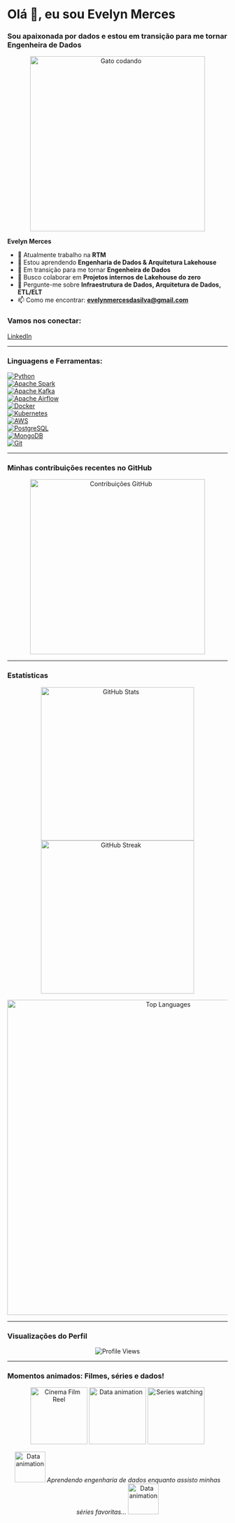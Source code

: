 # Olá 👋, eu sou Evelyn Merces

### Sou apaixonada por dados e estou em transição para me tornar Engenheira de Dados

<p align="center">
  <img src=".github/gato-codando.gif" alt="Gato codando" width="400" />
</p>

__Evelyn Merces__

* 🔭 Atualmente trabalho na **RTM**
* 🌱 Estou aprendendo **Engenharia de Dados & Arquitetura Lakehouse**
* 🎯 Em transição para me tornar **Engenheira de Dados**
* 👯 Busco colaborar em **Projetos internos de Lakehouse do zero**
* 💬 Pergunte-me sobre **Infraestrutura de Dados, Arquitetura de Dados, ETL/ELT**
* 📫 Como me encontrar: **evelynmercesdasilva@gmail.com**

### Vamos nos conectar:

[LinkedIn](https://www.linkedin.com/in/evelyn-merc%C3%AAs-b8967a181/)

---

### Linguagens e Ferramentas:

[![Python](https://img.shields.io/badge/-Python-3776AB?style=flat-square&logo=Python&logoColor=white)](https://www.python.org/)  
[![Apache Spark](https://img.shields.io/badge/-Apache%20Spark-E25A1C?style=flat-square&logo=apache-spark&logoColor=white)](https://spark.apache.org/)  
[![Apache Kafka](https://img.shields.io/badge/-Apache%20Kafka-231F20?style=flat-square&logo=apache-kafka&logoColor=white)](https://kafka.apache.org/)  
[![Apache Airflow](https://img.shields.io/badge/-Apache%20Airflow-017CEE?style=flat-square&logo=apache-airflow&logoColor=white)](https://airflow.apache.org/)  
[![Docker](https://img.shields.io/badge/-Docker-2496ED?style=flat-square&logo=docker&logoColor=white)](https://www.docker.com/)  
[![Kubernetes](https://img.shields.io/badge/-Kubernetes-326CE5?style=flat-square&logo=kubernetes&logoColor=white)](https://kubernetes.io/)  
[![AWS](https://img.shields.io/badge/-AWS-232F3E?style=flat-square&logo=amazon-aws&logoColor=white)](https://aws.amazon.com/)  
[![PostgreSQL](https://img.shields.io/badge/-PostgreSQL-336791?style=flat-square&logo=postgresql&logoColor=white)](https://www.postgresql.org/)  
[![MongoDB](https://img.shields.io/badge/-MongoDB-47A248?style=flat-square&logo=mongodb&logoColor=white)](https://www.mongodb.com/)  
[![Git](https://img.shields.io/badge/-Git-F05032?style=flat-square&logo=git&logoColor=white)](https://git-scm.com/)

---

### Minhas contribuições recentes no GitHub

<p align="center">
  <img src="https://github.com/EvelynMerces/EvelynMerces/blob/output/github-contribution-grid-snake-dark.svg" alt="Contribuições GitHub" width="400" />
</p>

---

### Estatísticas

<p align="center">
  <img src="https://github-readme-stats.vercel.app/api?username=EvelynMerces&show_icons=true&theme=radical" alt="GitHub Stats" width="350" />
  <img src="https://github-readme-streak-stats.herokuapp.com/?user=EvelynMerces&theme=radical" alt="GitHub Streak" width="350" />
</p>

<p align="center">
  <img src="https://github-readme-stats.vercel.app/api/top-langs/?username=EvelynMerces&layout=compact&theme=radical" alt="Top Languages" width="720" />
</p>

---

### Visualizações do Perfil

<p align="center">
  <img src="https://komarev.com/ghpvc/?username=EvelynMerces&style=flat-square&color=blue" alt="Profile Views" />
</p>

---

### Momentos animados: Filmes, séries e dados!

<p align="center">
  <img src="https://media.giphy.com/media/3oEjI6SIIHBdRxXI40/giphy.gif" alt="Cinema Film Reel" width="130" />
  <img src="https://media.giphy.com/media/l0MYt5jPR6QX5pnqM/giphy.gif" alt="Data animation" width="130" />
  <img src="https://media.giphy.com/media/xT0xezQGU5xCDJuCPe/giphy.gif" alt="Series watching" width="130" />
</p>

<p align="center">
  <img src="https://media.giphy.com/media/l0MYt5jPR6QX5pnqM/giphy.gif" alt="Data animation" width="70" />
  <em>Aprendendo engenharia de dados enquanto assisto minhas séries favoritas...</em>
  <img src="https://media.giphy.com/media/l0MYt5jPR6QX5pnqM/giphy.gif" alt="Data animation" width="70" />
</p>
